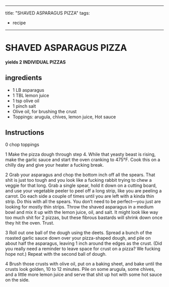 
---
title: "SHAVED ASPARAGUS PIZZA"
tags:
  - recipe
---
# SHAVED ASPARAGUS PIZZA



#### yields  2 INDIVIDUAL PIZZAS


## ingredients
* 1 LB asparagus 
* 1 TBL lemon juice 
* 1 tsp olive oil 
* 1 pinch salt 
* Olive oil, for brushing the crust 
* Toppings: arugula, chives, lemon juice, Hot sauce 



## Instructions
0 chop toppings

1 Make the pizza dough through step 4. While that yeasty beast is rising, make the garlic sauce and start the oven cranking to 475°F. Cook this on a chilly day and give your heater a fucking break.

2 Grab your asparagus and chop the bottom inch off all the spears. That shit is just too tough and you look like a fucking rabbit trying to chew a veggie for that long. Grab a single spear, hold it down on a cutting board, and use your vegetable peeler to peel off a long strip, like you are peeling a carrot. Do each side a couple of times until you are left with a kinda thin strip. Do this with all the spears. You don’t need to be perfect—you just are looking for mostly thin strips. Throw the shaved asparagus in a medium bowl and mix it up with the lemon juice, oil, and salt. It might look like way too much shit for 2 pizzas, but these fibrous bastards will shrink down once they hit the oven. Trust.

3 Roll out one ball of the dough using the deets. Spread a bunch of the roasted garlic sauce down over your pizza-shaped dough, and pile on about half the asparagus, leaving 1 inch around the edges as the crust. (Did you really need a reminder to leave space for crust on a pizza? We fucking hope not.) Repeat with the second ball of dough.

4 Brush those crusts with olive oil, put on a baking sheet, and bake until the crusts look golden, 10 to 12 minutes. Pile on some arugula, some chives, and a little more lemon juice and serve that shit up hot with some hot sauce on the side.






